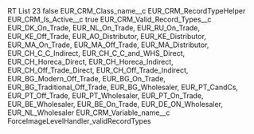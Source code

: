 <?xml version="1.0" encoding="UTF-8"?>
<CustomMetadata xmlns="http://soap.sforce.com/2006/04/metadata" xmlns:xsi="http://www.w3.org/2001/XMLSchema-instance" xmlns:xsd="http://www.w3.org/2001/XMLSchema">
    <label>RT List 23</label>
    <protected>false</protected>
    <values>
        <field>EUR_CRM_Class_name__c</field>
        <value xsi:type="xsd:string">EUR_CRM_RecordTypeHelper</value>
    </values>
    <values>
        <field>EUR_CRM_Is_Active__c</field>
        <value xsi:type="xsd:boolean">true</value>
    </values>
    <values>
        <field>EUR_CRM_Valid_Record_Types__c</field>
        <value xsi:type="xsd:string">EUR_DK_On_Trade,
EUR_NL_On_Trade,
EUR_RU_On_Trade,
EUR_KE_Off_Trade,
EUR_AO_Distributor,
EUR_KE_Distributor,
EUR_MA_On_Trade,
EUR_MA_Off_Trade,
EUR_MA_Distributor,
EUR_CH_C_C_Indirect,
EUR_CH_C_C_and_WHS_Direct,
EUR_CH_Horeca_Direct,
EUR_CH_Horeca_Indirect,
EUR_CH_Off_Trade_Direct,
EUR_CH_Off_Trade_Indirect,
EUR_BG_Modern_Off_Trade,
EUR_BG_On_Trade,
EUR_BG_Traditional_Off_Trade,
EUR_BG_Wholesaler,
EUR_PT_CandCs,
EUR_PT_Off_Trade,
EUR_PT_Wholesaler,
EUR_PT_On_Trade,
EUR_BE_Wholesaler,
EUR_BE_On_Trade,
EUR_DE_ON_Wholesaler,
EUR_NL_Wholesaler</value>
    </values>
    <values>
        <field>EUR_CRM_Variable_name__c</field>
        <value xsi:type="xsd:string">ForceImageLevelHandler_validRecordTypes</value>
    </values>
</CustomMetadata>
